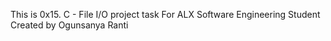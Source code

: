 This is 0x15. C - File I/O project task
For ALX Software Engineering Student
Created by Ogunsanya Ranti
